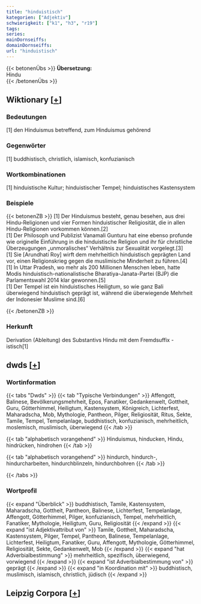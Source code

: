 ```yaml
---
title: "hinduistisch"
kategorien: ["Adjektiv"]
schwierigkeit: ["k1", "h3", "r19"]
tags:
series:
mainDornseiffs:
domainDornseiffs:
url: "hinduistisch"
---
```


{{< betonenÜbs >}}
**Übersetzung:**  
Hindu  
{{< /betonenÜbs >}}

## Wiktionary [[+](https://de.wiktionary.org/wiki/hinduistisch)]

### Bedeutungen
[1] den Hinduismus betreffend, zum Hinduismus gehörend  

### Gegenwörter
[1] buddhistisch, christlich, islamisch, konfuzianisch  

### Wortkombinationen
[1] hinduistische Kultur; hinduistischer Tempel;  hinduistisches Kastensystem  

### Beispiele
{{< betonenZB >}}
[1] Der Hinduismus besteht, genau besehen, aus drei Hindu-Religionen und vier Formen hinduistischer Religiosität, die in allen Hindu-Religionen vorkommen können.[2]  
[1] Der Philosoph und Publizist Vanamali Gunturu hat eine ebenso profunde wie originelle Einführung in die hinduistische Religion und ihr für christliche Überzeugungen „unmoralisches“ Verhältnis zur Sexualität vorgelegt.[3]  
[1] Sie [Arundhati Roy] wirft dem mehrheitlich hinduistisch geprägten Land vor, einen Religionskrieg gegen die muslimische Minderheit zu führen.[4]  
[1] In Uttar Pradesh, wo mehr als 200 Millionen Menschen leben, hatte Modis hinduistisch-nationalistische Bharatiya-Janata-Partei (BJP) die Parlamentswahl 2014 klar gewonnen.[5]  
[1] Der Tempel ist ein hinduistisches Heiligtum, so wie ganz Bali überwiegend hinduistisch geprägt ist, während die überwiegende Mehrheit der Indonesier Muslime sind.[6]  

{{< /betonenZB >}}
### Herkunft
Derivation (Ableitung) des Substantivs Hindu mit dem Fremdsuffix -istisch[1]  



## dwds [[+](https://www.dwds.de/wb/hinduistisch)]

### Wortinformation
{{< tabs "Dwds" >}}
{{< tab "Typische Verbindungen" >}}
Affengott, Balinese, Bevölkerungsmehrheit, Epos, Fanatiker, Gedankenwelt, Gottheit, Guru, Götterhimmel, Heiligtum, Kastensystem, Königreich, Lichterfest, Maharadscha, Mob, Mythologie, Pantheon, Pilger, Religiosität, Ritus, Sekte, Tamile, Tempel, Tempelanlage, buddhistisch, konfuzianisch, mehrheitlich, moslemisch, muslimisch, überwiegend
{{< /tab >}}

{{< tab "alphabetisch vorangehend" >}}
Hinduismus, hinducken, Hindu, hindrücken, hindrohen
{{< /tab >}}

{{< tab "alphabetisch vorangehend" >}}
hindurch, hindurch-, hindurcharbeiten, hindurchblinzeln, hindurchbohren
{{< /tab >}}

{{< /tabs >}}

### Wortprofil
{{< expand "Überblick" >}} buddhistisch, Tamile, Kastensystem, Maharadscha, Gottheit, Pantheon, Balinese, Lichterfest, Tempelanlage, Affengott, Götterhimmel, Pilger, konfuzianisch, Tempel, mehrheitlich, Fanatiker, Mythologie, Heiligtum, Guru, Religiosität {{< /expand >}}
{{< expand "ist Adjektivattribut von" >}} Tamile, Gottheit, Maharadscha, Kastensystem, Pilger, Tempel, Pantheon, Balinese, Tempelanlage, Lichterfest, Heiligtum, Fanatiker, Guru, Affengott, Mythologie, Götterhimmel, Religiosität, Sekte, Gedankenwelt, Mob {{< /expand >}}
{{< expand "hat Adverbialbestimmung" >}} mehrheitlich, spezifisch, überwiegend, vorwiegend {{< /expand >}}
{{< expand "ist Adverbialbestimmung von" >}} geprägt {{< /expand >}}
{{< expand "in Koordination mit" >}} buddhistisch, muslimisch, islamisch, christlich, jüdisch {{< /expand >}}

## Leipzig Corpora [[+](https://corpora.uni-leipzig.de/en/res?word=hinduistisch&corpusId=deu_newscrawl-public_2018)]

